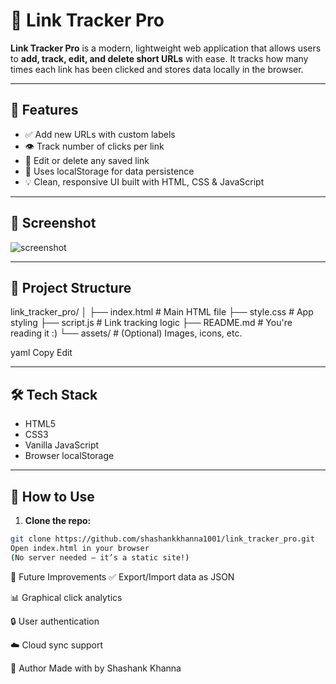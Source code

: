 # 🔗 Link Tracker Pro

**Link Tracker Pro** is a modern, lightweight web application that allows users to **add, track, edit, and delete short URLs** with ease. It tracks how many times each link has been clicked and stores data locally in the browser.

---

## 🚀 Features

- ✅ Add new URLs with custom labels
- 👁️ Track number of clicks per link
- 📝 Edit or delete any saved link
- 💾 Uses localStorage for data persistence
- 💡 Clean, responsive UI built with HTML, CSS & JavaScript

---

## 📸 Screenshot

![screenshot](screenshot.png)

---

## 📁 Project Structure

link_tracker_pro/
│
├── index.html # Main HTML file
├── style.css # App styling
├── script.js # Link tracking logic
├── README.md # You're reading it :)
└── assets/ # (Optional) Images, icons, etc.

yaml
Copy
Edit

---

## 🛠️ Tech Stack

- HTML5
- CSS3
- Vanilla JavaScript
- Browser localStorage

---

## 🚧 How to Use

1. **Clone the repo:**

```bash
git clone https://github.com/shashankkhanna1001/link_tracker_pro.git
Open index.html in your browser
(No server needed — it’s a static site!)

```

🧠 Future Improvements
✅ Export/Import data as JSON

📊 Graphical click analytics

🔒 User authentication

☁️ Cloud sync support

🙌 Author
Made with by Shashank Khanna
